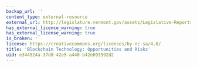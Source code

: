 ```yaml
---
backup_url: ''
content_type: external-resource
external_url: http://legislature.vermont.gov/assets/Legislative-Reports/blockchain-technology-report-final.pdf
has_external_licence_warning: true
has_external_license_warning: true
is_broken: ''
license: https://creativecommons.org/licenses/by-nc-sa/4.0/
title: 'Blockchain Technology: Opportunities and Risks'
uid: e344524a-37d8-42e5-a440-b42e693592d2
---
```

